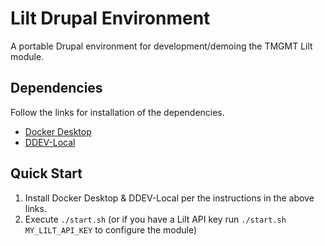 # Lilt Drupal Environment
A portable Drupal environment for development/demoing the TMGMT Lilt module.

## Dependencies
Follow the links for installation of the dependencies.

- [Docker Desktop](https://www.docker.com/products/docker-desktop)
- [DDEV-Local](https://www.ddev.com/get-started/)

## Quick Start

1. Install Docker Desktop & DDEV-Local per the instructions in the above links.
2. Execute `./start.sh` (or if you have a Lilt API key run `./start.sh MY_LILT_API_KEY` to configure the module)
